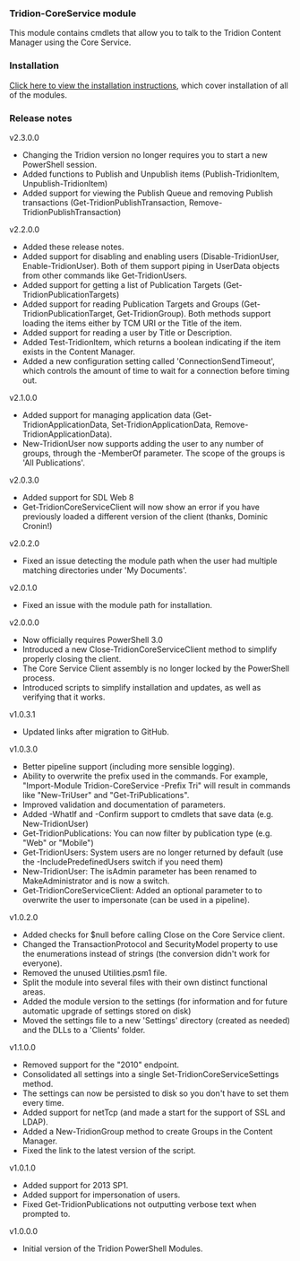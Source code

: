 ### Tridion-CoreService module

This module contains cmdlets that allow you to talk to the Tridion Content Manager using the Core Service.


### Installation
[Click here to view the installation instructions](https://github.com/pkjaer/tridion-powershell-modules/), which cover installation of all of the modules.


### Release notes

v2.3.0.0
- Changing the Tridion version no longer requires you to start a new PowerShell session.
- Added functions to Publish and Unpublish items (Publish-TridionItem, Unpublish-TridionItem)
- Added support for viewing the Publish Queue and removing Publish transactions (Get-TridionPublishTransaction, Remove-TridionPublishTransaction)


v2.2.0.0

- Added these release notes.
- Added support for disabling and enabling users (Disable-TridionUser, Enable-TridionUser). 
  Both of them support piping in UserData objects from other commands like Get-TridionUsers.
- Added support for getting a list of Publication Targets (Get-TridionPublicationTargets)
- Added support for reading Publication Targets and Groups (Get-TridionPublicationTarget, Get-TridionGroup). 
  Both methods support loading the items either by TCM URI or the Title of the item.
- Added support for reading a user by Title or Description.
- Added Test-TridionItem, which returns a boolean indicating if the item exists in the Content Manager.
- Added a new configuration setting called 'ConnectionSendTimeout', which controls the amount of time to wait for a connection before timing out.


v2.1.0.0

- Added support for managing application data (Get-TridionApplicationData, Set-TridionApplicationData, Remove-TridionApplicationData). 
- New-TridionUser now supports adding the user to any number of groups, through the -MemberOf parameter. The scope of the groups is 'All Publications'.


v2.0.3.0

- Added support for SDL Web 8
- Get-TridionCoreServiceClient will now show an error if you have previously loaded a different version of the client (thanks, Dominic Cronin!)


v2.0.2.0

- Fixed an issue detecting the module path when the user had multiple matching directories under 'My Documents'.


v2.0.1.0

- Fixed an issue with the module path for installation.


v2.0.0.0

- Now officially requires PowerShell 3.0
- Introduced a new Close-TridionCoreServiceClient method to simplify properly closing the client.
- The Core Service Client assembly is no longer locked by the PowerShell process.
- Introduced scripts to simplify installation and updates, as well as verifying that it works.


v1.0.3.1

- Updated links after migration to GitHub.


v1.0.3.0

- Better pipeline support (including more sensible logging).
- Ability to overwrite the prefix used in the commands. 
  For example, "Import-Module Tridion-CoreService -Prefix Tri" will result in commands like "New-TriUser" and "Get-TriPublications".
- Improved validation and documentation of parameters.
- Added -WhatIf and -Confirm support to cmdlets that save data (e.g. New-TridionUser)
- Get-TridionPublications: You can now filter by publication type (e.g. "Web" or "Mobile")
- Get-TridionUsers: System users are no longer returned by default (use the -IncludePredefinedUsers switch if you need them)
- New-TridionUser: The isAdmin parameter has been renamed to MakeAdministrator and is now a switch.
- Get-TridionCoreServiceClient: Added an optional parameter to  to overwrite the user to impersonate (can be used in a pipeline).


v1.0.2.0
- Added checks for $null before calling Close on the Core Service client.
- Changed the TransactionProtocol and SecurityModel property to use the enumerations instead of strings (the conversion didn't work for everyone).
- Removed the unused Utilities.psm1 file.
- Split the module into several files with their own distinct functional areas.
- Added the module version to the settings (for information and for future automatic upgrade of settings stored on disk)
- Moved the settings file to a new 'Settings' directory (created as needed) and the DLLs to a 'Clients' folder.


v1.1.0.0
- Removed support for the "2010" endpoint.
- Consolidated all settings into a single Set-TridionCoreServiceSettings method.
- The settings can now be persisted to disk so you don't have to set them every time.
- Added support for netTcp (and made a start for the support of SSL and LDAP).
- Added a New-TridionGroup method to create Groups in the Content Manager.
- Fixed the link to the latest version of the script.


v1.0.1.0

- Added support for 2013 SP1.
- Added support for impersonation of users.
- Fixed Get-TridionPublications not outputting verbose text when prompted to.


v1.0.0.0

- Initial version of the Tridion PowerShell Modules.